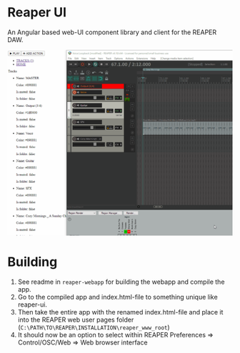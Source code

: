 # Reaper UI
An Angular based web-UI component library and client for the REAPER DAW.

![alt](./img/reaper-ui.gif)

# Building
1. See readme in `reaper-webapp` for building the webapp and compile the app.
2. Go to the compiled app and index.html-file to something unique like reaper-ui.
3. Then take the entire app with the renamed index.html-file and place it into the REAPER web user pages folder (`C:\PATH\TO\REAPER\INSTALLATION\reaper_www_root`)
4. It should now be an option to select within REAPER Preferences => Control/OSC/Web => Web browser interface
